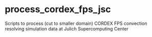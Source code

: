 # process_cordex_fps_jsc
Scripts to process (cut to smaller domain) CORDEX FPS convection resolving simulation data at Julich Supercomputing Center
